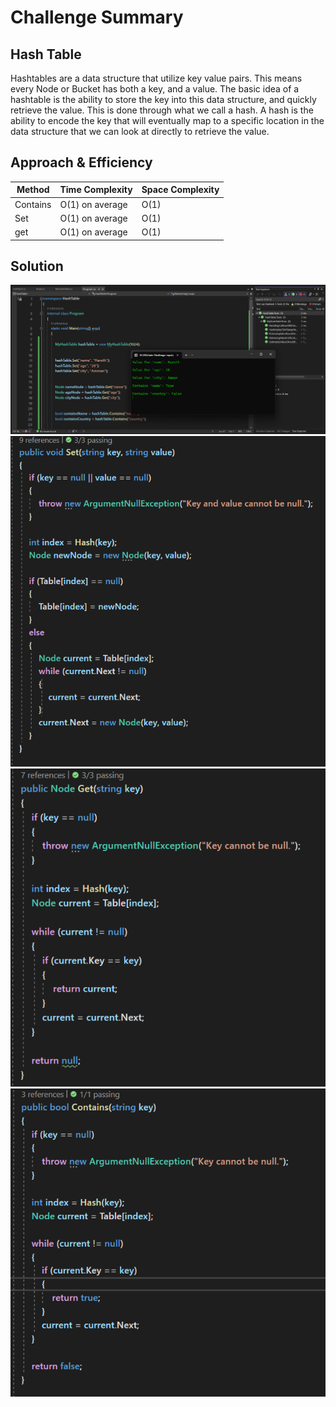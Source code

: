 # Challenge Summary

## Hash Table

Hashtables are a data structure that utilize key value pairs. This means every Node or Bucket has both a key, and a value.
The basic idea of a hashtable is the ability to store the key into this data structure, and quickly retrieve the value. This is done through what we call a hash. A hash is the ability to encode the key that will eventually map to a specific location in the data structure that we can look at directly to retrieve the value.

## Approach & Efficiency

| Method    | Time Complexity |Space Complexity|
|-----------|-----------------|----------------|
| Contains  | O(1) on average           | O(1)           |
| Set       | O(1) on average           | O(1)           |
| get       | O(1)  on average          | O(1)           |



## Solution
![sol](./CC30sol.png)
![set](./CC30set.png)
![get](./CC30get.png)
![con](./CC30con.png)